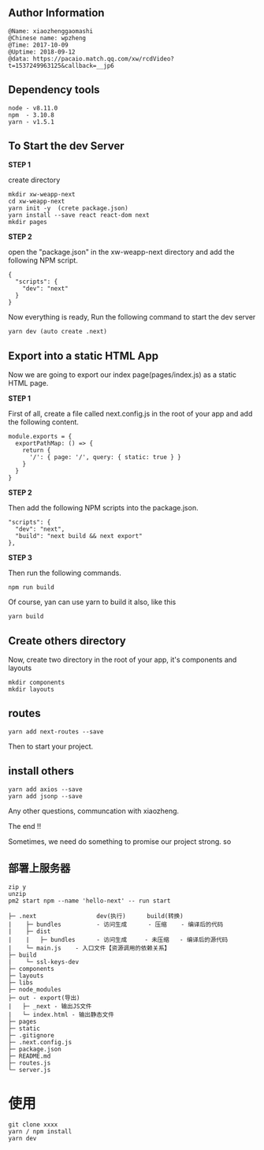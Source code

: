 ## Author Information
```
@Name: xiaozhenggaomashi
@Chinese name: wpzheng
@Time: 2017-10-09
@Uptime: 2018-09-12
@data: https://pacaio.match.qq.com/xw/rcdVideo?t=1537249963125&callback=__jp6
```

## Dependency tools
```
node - v8.11.0
npm  - 3.10.8
yarn - v1.5.1
```
## To Start the dev Server

**STEP 1**

create directory
```
mkdir xw-weapp-next
cd xw-weapp-next
yarn init -y  (crete package.json)
yarn install --save react react-dom next
mkdir pages
```
**STEP 2**

open the "package.json" in the xw-weapp-next directory and add the following NPM script.
```
{
  "scripts": {
    "dev": "next"
  }
}
```
Now everything is ready, Run the following command to start the dev server
```
yarn dev (auto create .next)
```

## Export into a static HTML App

Now we are going to export our index page(pages/index.js) as a static HTML page.

**STEP 1**

First of all, create a file called next.config.js in the root of your app and add the following content.
```
module.exports = {
  exportPathMap: () => {
    return {
      '/': { page: '/', query: { static: true } }
    }
  }
} 
```
**STEP 2**

Then add the following NPM scripts into the package.json.
```
"scripts": {
  "dev": "next",
  "build": "next build && next export"
},
```

**STEP 3**

Then run the following commands.
```
npm run build
``` 
Of course, yan can use yarn to build it also, like this
```
yarn build
``` 

## Create others directory 

Now, create two directory in the root of your app, it's components and layouts
```
mkdir components
mkdir layouts
```

## routes
```
yarn add next-routes --save
```
Then to start your project.

## install others
```
yarn add axios --save
yarn add jsonp --save
```
Any other questions, communcation with xiaozheng. 

The end !!

Sometimes, we need do something to promise our project strong. so 

## 部署上服务器
```
zip y
unzip
pm2 start npm --name 'hello-next' -- run start
```

```
├─ .next                 dev(执行)      build(转换)
|    ├─ bundles          - 访问生成      - 压缩    - 编译后的代码
|    ├─ dist
|    |   ├─ bundles      - 访问生成     - 未压缩   - 编译后的源代码
|    └─ main.js    - 入口文件【资源调用的依赖关系】
├─ build
|    └─ ssl-keys-dev
├─ components
├─ layouts
├─ libs
├─ node_modules
├─ out - export(导出)
|   ├─ _next - 输出JS文件
|   └─ index.html - 输出静态文件
├─ pages   
├─ static
├─ .gitignore
├─ .next.config.js
├─ package.json
├─ README.md
├─ routes.js
└─ server.js
```
# 使用
```
git clone xxxx
yarn / npm install
yarn dev
```



